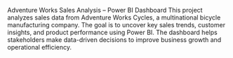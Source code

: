 Adventure Works Sales Analysis – Power BI Dashboard
This project analyzes sales data from Adventure Works Cycles, a multinational bicycle manufacturing company. The goal is to uncover key sales trends, customer insights, and product performance using Power BI. The dashboard helps stakeholders make data-driven decisions to improve business growth and operational efficiency.

